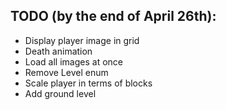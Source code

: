 ## TODO (by the end of April 26th):
- Display player image in grid
- Death animation
- Load all images at once
- Remove Level enum 
- Scale player in terms of blocks
- Add ground level

